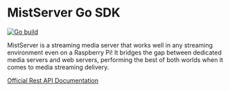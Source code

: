 # MistServer Go SDK
[![Go build](https://github.com/Allan-Nava/MistServer-go-sdk/actions/workflows/go-build.yml/badge.svg)](https://github.com/Allan-Nava/MistServer-go-sdk/actions/workflows/go-build.yml)

MistServer is a streaming media server that works well in any streaming environment even on a Raspberry Pi! It bridges the gap between dedicated media servers and web servers, performing the best of both worlds when it comes to media streaming delivery.


[Official Rest API Documentation](https://mistserver.org/documentation)